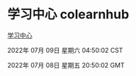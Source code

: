 # 学习中心 colearnhub
[学习中心](http://219.139.198.62:56308/colearnhub/)

2022年 07月 09日 星期六 04:50:02 CST

2022年 07月 08日 星期五 20:50:02 GMT
